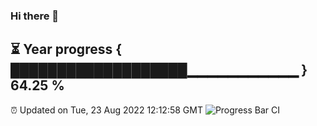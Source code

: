 ### Hi there 👋
⏳ Year progress { ███████████████████▁▁▁▁▁▁▁▁▁▁▁ } 64.25 %
---
⏰ Updated on Tue, 23 Aug 2022 12:12:58 GMT
![Progress Bar CI](https://github.com/Moyi321/Moyi321/workflows/Progress%20Bar%20CI/badge.svg)
